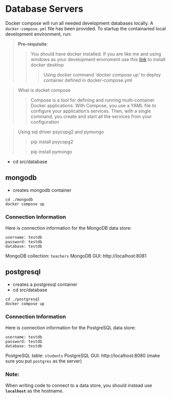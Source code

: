 # Database Servers

Docker compose will run all needed development databases locally. 
A `docker-compose.yml` file has been provided. To startup the containaried local development environment, run:

> **Pre-requisite**:
>> You should have docker installed. If you are like me and using windows as your development enviroment
>> use this [link](https://docs.docker.com/desktop/windows/install/) to install docker desktop
>>> Using docker command  *'docker compose up'* to deploy container defined in docker-compose.yml

> What is docket compose
>> Compose is a tool for defining and running multi-container Docker applications. With Compose, you use a YAML file
> to configure your application’s services. Then, with a single command, you create and start all the services from your configuration 

> Using sql driver psycopg2 and pymongo
>> pip install psycopg2
> 
>>  pip install pymongo

- cd src/database

## mongodb
- creates mongodb container
```
cd ./mongodb
docker compose up
```

### Connection Information
Here is connection information for the MongoDB data store:

```
username: testdb    
password: testdb    
database: testdb 
``` 

MongoDB collection: `teachers`
MongoDB GUI: http://localhost:8081

## postgresql
- creates a postgresql container
- cd src/database
```
cd ./postgresql
docker compose up
```

### Connection Information
Here is connection information for the PostgreSQL data store:

```
username: testdb    
password: testdb    
database: testdb 
``` 
PostgreSQL table: `students`
PostgreSQL GUI: http://localhost:8080  (make sure you put `postgres` as the server)

### Note: 
When writing code to connect to a data store, you should instead use **`localhost`** as the hostname.
